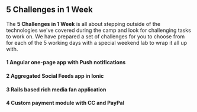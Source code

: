## 5 Challenges in 1 Week

The **5 Challenges in 1 Week** is all about stepping outside of the technologies we've covered during the camp and look for challenging tasks to work on. We have prepared a set of challenges for you to choose from for each of the 5 working days with a special weekend lab to wrap it all up with. 

#### 1 Angular one-page app with Push notifications

#### 2 Aggregated Social Feeds app in Ionic


#### 3 Rails based rich media fan application

#### 4 Custom payment module with CC and PayPal



